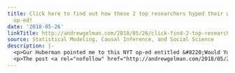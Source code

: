 ```yaml
---
title: Click here to find out how these 2 top researchers hyped their work in a NYT
  op-ed!
date: '2018-05-26'
linkTitle: http://andrewgelman.com/2018/05/26/click-find-2-top-researchers-hyped-work-nyt-op-ed/
source: Statistical Modeling, Causal Inference, and Social Science
description: |-
  <p>Gur Huberman pointed me to this NYT op-ed entitled &#8220;Would You Go to a Republican Doctor?&#8221;, written by two professors describing their own research, that begins as follows: Suppose you need to see a dermatologist. Your friend recommends a doctor, explaining that “she trained at the best hospital in the country and is regarded as [&#8230;]</p>
  <p>The post <a rel="nofollow" href="http://andrewgelman.com/2018/05/26/click-find-2-top-researchers-hyped-work-nyt-op-ed/">Click here to find
---
```

